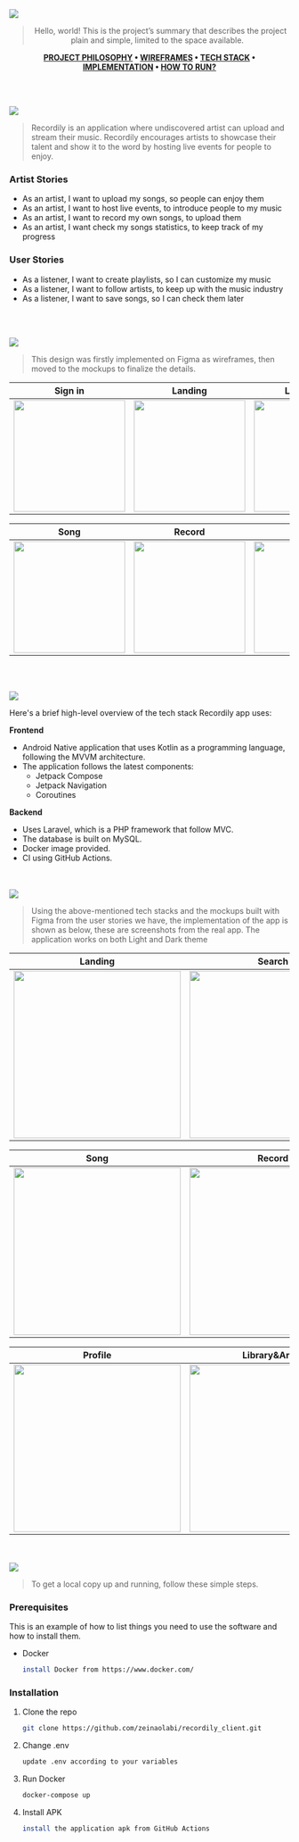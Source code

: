 <img src="./readme/title1.svg"/>

<div align="center">

> Hello, world! This is the project’s summary that describes the project plain and simple, limited to the space available.   

**[PROJECT PHILOSOPHY](https://github.com/zeinaolabi/recordily_client#-project-philosophy) • [WIREFRAMES](https://github.com/zeinaolabi/recordily_client#-wireframes) • [TECH STACK](https://github.com/zeinaolabi/recordily_client#-tech-stack) • [IMPLEMENTATION](https://github.com/zeinaolabi/recordily_client#-implementation) • [HOW TO RUN?](https://github.com/zeinaolabi/recordily_client#-how-to-run)**

</div>

<br><br>


<img src="./readme/title2.svg"/>

> Recordily is an application where undiscovered artist can upload and stream their music. Recordily encourages artists to showcase their talent and show it to the word
by hosting live events for people to enjoy.
> 

### Artist Stories
- As an artist, I want to upload my songs, so people can enjoy them
- As an artist, I want to host live events, to introduce people to my music
- As an artist, I want to record my own songs, to upload them 
- As an artist, I want check my songs statistics, to keep track of my progress 

### User Stories
- As a listener, I want to create playlists, so I can customize my music
- As a listener, I want to follow artists, to keep up with the music industry
- As a listener, I want to save songs, so I can check them later

<br><br>

<img src="./readme/title3.svg"/>

> This design was firstly implemented on Figma as wireframes, then moved to the mockups to finalize the details.

| Sign in                                       | Landing                                            | Live Events                                        | Live Event                                            |
|-----------------------------------------------|----------------------------------------------------|----------------------------------------------------|-------------------------------------------------------|
| <img src="./readme/sign_in.svg" width="200"/> | <img src="./readme/landing_page.svg" width="200"/> | <img src="./readme/live_events.svg" width="200"/>  | <img src="./readme/live_event_chat.svg" width="200"/> |

| Song                                            | Record                                            | Artist                                            | Profile                                            |
|-------------------------------------------------|---------------------------------------------------|---------------------------------------------------|----------------------------------------------------|
| <img src="./readme/song_page.svg" width="200"/> | <img src="./readme/record_page.svg" width="200"/> | <img src="./readme/artist_page.svg" width="200"/> | <img src="./readme/profile_page.svg" width="200"/> |


<br><br>

<img src="./readme/title4.svg"/>

Here's a brief high-level overview of the tech stack Recordily app uses:

**Frontend**
- Android Native application that uses Kotlin as a programming language, following the MVVM architecture.
- The application follows the latest components:
  - Jetpack Compose
  - Jetpack Navigation
  - Coroutines
  
**Backend**
- Uses Laravel, which is a PHP framework that follow MVC.
- The database is built on MySQL.
- Docker image provided.
- CI using GitHub Actions.

<br><br>
<img src="./readme/title5.svg"/>

> Using the above-mentioned tech stacks and the mockups built with Figma from the user stories we have, the implementation of the app is shown as below, these are screenshots from the real app.
The application works on both Light and Dark theme

| Landing                                       | Search                                       | Live Event                                            |
|-----------------------------------------------|----------------------------------------------|-------------------------------------------------------|
| <img src="./readme/landing.gif" width="300"/> | <img src="./readme/search.gif" width="300"/> | <img src="./readme/live_event_chat.gif" width="300"/> |

| Song                                       | Record                                       | Upload Song                                       |
|--------------------------------------------|----------------------------------------------|---------------------------------------------------|
| <img src="./readme/song.gif" width="300"/> | <img src="./readme/record.gif" width="300"/> | <img src="./readme/upload_song.gif" width="300"/> |

| Profile                                       | Library&Artist                                | Songs Statistics                                 | 
|-----------------------------------------------|-----------------------------------------------|--------------------------------------------------|
| <img src="./readme/profile.gif" width="300"/> | <img src="./readme/library.gif" width="300"/> | <img src="./readme/song_stats.gif" width="300"/> |



<br><br>
<img src="./readme/title6.svg"/>


>To get a local copy up and running, follow these simple steps.

### Prerequisites

This is an example of how to list things you need to use the software and how to install them.
* Docker
  ```sh
  install Docker from https://www.docker.com/
  ```

### Installation

1. Clone the repo
   ```sh
   git clone https://github.com/zeinaolabi/recordily_client.git
   ```
2. Change .env
   ```sh
   update .env according to your variables
   ```
3. Run Docker
   ```sh
   docker-compose up
   ```
4. Install APK
   ```sh
   install the application apk from GitHub Actions
   ```


